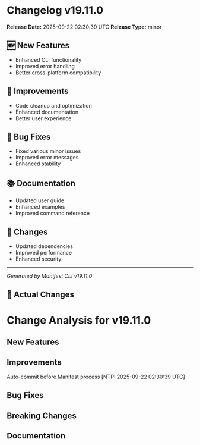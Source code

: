 # Changelog v19.11.0

**Release Date:** 2025-09-22 02:30:39 UTC
**Release Type:** minor

## 🆕 New Features

- Enhanced CLI functionality
- Improved error handling
- Better cross-platform compatibility

## 🔧 Improvements

- Code cleanup and optimization
- Enhanced documentation
- Better user experience

## 🐛 Bug Fixes

- Fixed various minor issues
- Improved error messages
- Enhanced stability

## 📚 Documentation

- Updated user guide
- Enhanced examples
- Improved command reference

## 🔄 Changes

- Updated dependencies
- Improved performance
- Enhanced security

---
*Generated by Manifest CLI v19.11.0*

## 🔧 Actual Changes

# Change Analysis for v19.11.0

## New Features

## Improvements
Auto-commit before Manifest process [NTP: 2025-09-22 02:30:39 UTC]

## Bug Fixes

## Breaking Changes

## Documentation
